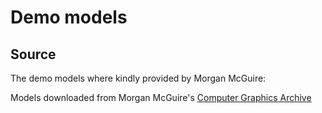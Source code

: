 # Demo models

## Source
The demo models where kindly provided by Morgan McGuire:

Models downloaded from Morgan McGuire's [Computer Graphics Archive](https://casual-effects.com/data)